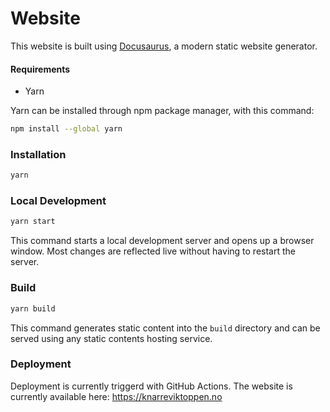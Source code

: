 # Website

This website is built using [Docusaurus](https://docusaurus.io/), a modern static website generator.

#### Requirements
* Yarn

Yarn can be installed through npm package manager, with this command:
``` bash
npm install --global yarn
```

### Installation

``` bash
yarn
```

### Local Development

``` bash
yarn start
```

This command starts a local development server and opens up a browser window. Most changes are reflected live without having to restart the server.

### Build

``` bash
yarn build
```

This command generates static content into the `build` directory and can be served using any static contents hosting service.

### Deployment

Deployment is currently triggerd with GitHub Actions.
The website is currently available here: https://knarreviktoppen.no
